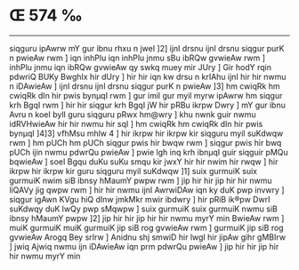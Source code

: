 # Œ 574 ‰
---
siqguru ipAwrw mY gur ibnu rhxu n jweI ]2] ijnI drsnu ijnI drsnu
siqgur purK n pwieAw rwm ] iqn inhPlu iqn inhPlu jnmu sBu ibRQw
gvwieAw rwm ] inhPlu jnmu iqn ibRQw gvwieAw qy swkq muey mir JUry ]
Gir hodY rqin pdwriQ BUKy BwghIx hir dUry ] hir hir iqn kw drsu n
krIAhu ijnI hir hir nwmu n iDAwieAw ] ijnI drsnu ijnI drsnu
siqgur purK n pwieAw ]3] hm cwiqRk hm cwiqRk dIn hir pwis bynµqI
rwm ] gur imil gur myil myrw ipAwrw hm siqgur krh BgqI rwm ] hir
hir siqgur krh BgqI jW hir pRBu ikrpw Dwry ] mY gur ibnu Avru n koeI
bylI guru siqguru pRwx hm@wry ] khu nwnk guir nwmu idRVHwieAw hir hir nwmu
hir sqI ] hm cwiqRk hm cwiqRk dIn hir pwis bynµqI ]4]3] vfhMsu
mhlw 4 ] hir ikrpw hir ikrpw kir siqguru myil suKdwqw rwm ] hm
pUCh hm pUCh siqgur pwis hir bwqw rwm ] siqgur pwis hir bwq pUCh
ijin nwmu pdwrQu pwieAw ] pwie lgh inq krh ibnµqI guir siqguir pMQu
bqwieAw ] soeI Bgqu duKu suKu smqu kir jwxY hir hir nwim hir rwqw ]
hir ikrpw hir ikrpw kir guru siqguru myil suKdwqw ]1] suix gurmuiK
suix gurmuiK nwim siB ibnsy hMaumY pwpw rwm ] jip hir hir jip hir hir
nwmu liQAVy jig qwpw rwm ] hir hir nwmu ijnI AwrwiDAw iqn ky duK
pwp invwry ] siqgur igAwn KVgu hiQ dInw jmkMkr mwir ibdwry ] hir
pRiB ik®pw DwrI suKdwqy duK lwQy pwp sMqwpw ] suix gurmuiK suix gurmuiK
nwmu siB ibnsy hMaumY pwpw ]2] jip hir hir jip hir hir nwmu myrY min
BwieAw rwm ] muiK gurmuiK muiK gurmuiK jip siB rog gvwieAw rwm ]
gurmuiK jip siB rog gvwieAw Arogq Bey srIrw ] Anidnu shj smwiD
hir lwgI hir jipAw gihr gMBIrw ] jwiq Ajwiq nwmu ijn iDAwieAw
iqn prm pdwrQu pwieAw ] jip hir hir jip hir hir nwmu myrY min
####
